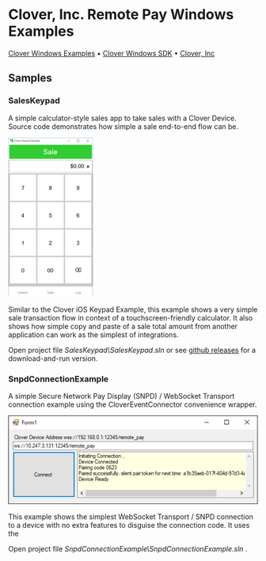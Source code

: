# Clover, Inc. Remote Pay Windows Examples
[Clover Windows Examples](https://github.com/clover/remote-pay-windows-examples) &bull; [Clover Windows SDK](https://github.com/clover/remote-pay-windows) &bull; [Clover, Inc](https://clover.com)


## Samples

### SalesKeypad
A simple calculator-style sales app to take sales with a Clover Device. Source code demonstrates how simple a sale end-to-end flow can be.

![SalesKeypad](resources/SalesKeypad-Screenshot.png)

Similar to the Clover iOS Keypad Example, this example shows a very simple sale transaction flow in context of a touchscreen-friendly calculator. It also shows how simple copy and paste of a sale total amount from another application can work as the simplest of integrations. 

Open project file _SalesKeypad\SalesKeypad.sln_ or see [github releases](https://github.com/clover/remote-pay-windows-examples/releases) for a download-and-run version.


### SnpdConnectionExample
A simple Secure Network Pay Display (SNPD) / WebSocket Transport connection example using the CloverEventConnector convenience wrapper.

![SnpdConnectionExample](resources/SnpdConnectionExample-Screenshot.png)

This example shows the simplest WebSocket Transport / SNPD connection to a device with no extra features to disguise the connection code. It uses the 

Open project file _SnpdConnectionExample\SnpdConnectionExample.sln_ .